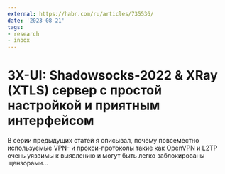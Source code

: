 ```yaml
---
external: https://habr.com/ru/articles/735536/
date: '2023-08-21'
tags:
- research
- inbox
---
```


# 3X-UI: Shadowsocks-2022 &amp; XRay (XTLS) сервер с простой настройкой и приятным интерфейсом

В серии предыдущих статей я описывал, почему повсеместно используемые VPN- и прокси-протоколы такие как OpenVPN и L2TP&nbsp; очень уязвимы к выявлению и могут быть легко заблокированы &nbsp;цензорами...
